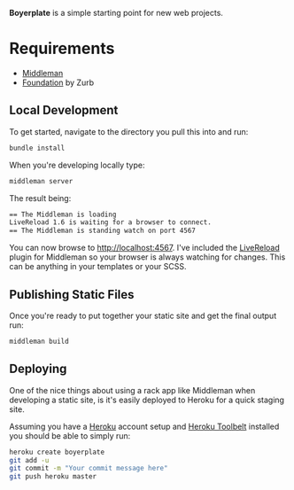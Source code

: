 **Boyerplate** is a simple starting point for new web projects.

Requirements
===
- [Middleman](http://middlemanapp.com/)
- [Foundation](http://foundation.zurb.com/) by Zurb


Local Development
---
To get started, navigate to the directory you pull this into and run:

```bash
bundle install
```

When you're developing locally type:

```bash
middleman server
```

The result being:

```bash
== The Middleman is loading
LiveReload 1.6 is waiting for a browser to connect.
== The Middleman is standing watch on port 4567
```

You can now browse to [http://localhost:4567](http://localhost:4567). I've included the [LiveReload](https://github.com/middleman/middleman-livereload) plugin for Middleman so your browser is always watching for changes. This can be anything in your templates or your SCSS. 

Publishing Static Files
---
Once you're ready to put together your static site and get the final output run:

```bash
middleman build
```

Deploying
---
One of the nice things about using a rack app like Middleman when developing a static site, is it's easily deployed to Heroku for a quick staging site.

Assuming you have a [Heroku](http://www.heroku.com/) account setup and [Heroku Toolbelt](https://toolbelt.heroku.com/) installed you should be able to simply run:

```bash
heroku create boyerplate
git add -u
git commit -m "Your commit message here"
git push heroku master
```